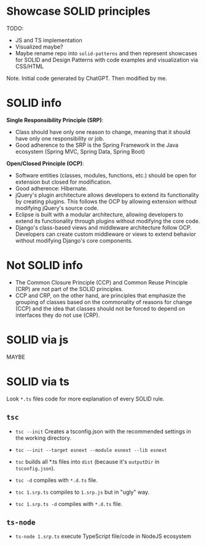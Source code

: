 Showcase SOLID principles
===

TODO: 
- JS and TS implementation
- Visualized maybe?
- Maybe rename repo into `solid-patterns` and then represent showcases for SOLID and Design Patterns with code examples and visualization via CSS/HTML

Note. Initial code generated by ChatGPT. Then modified by me.

# SOLID info

**Single Responsibility Principle (SRP)**:

- Class should have only one reason to change, meaning that it should have only one responsibility or job.
- Good adherence to the SRP is the Spring Framework in the Java ecosystem (Spring MVC, Spring Data, Spring Boot)


**Open/Closed Principle (OCP)**:

- Software entities (classes, modules, functions, etc.) should be open for extension but closed for modification.
- Good adherence: Hibernate. 
- jQuery's plugin architecture allows developers to extend its functionality by creating plugins. This follows the OCP by allowing extension without modifying jQuery's source code.
- Eclipse is built with a modular architecture, allowing developers to extend its functionality through plugins without modifying the core code.
- Django's class-based views and middleware architecture follow OCP. Developers can create custom middleware or views to extend behavior without modifying Django's core components.


# Not SOLID info

- The Common Closure Principle (CCP) and Common Reuse Principle (CRP) are not part of the SOLID principles.
- CCP and CRP, on the other hand, are principles that emphasize the grouping of classes based on the commonality of reasons for change (CCP) and the idea that classes should not be forced to depend on interfaces they do not use (CRP). 

# SOLID via js

MAYBE

# SOLID via ts 

Look `*.ts` files code for more explanation of every SOLID rule.

## `tsc`

- `tsc --init` Creates a tsconfig.json with the recommended settings in the working directory.
- `tsc --init --target esnext --module esnext --lib esnext` 

- `tsc` builds all *.ts files into `dist` (because it's `outputDir` in `tsconfig.json`).
- `tsc -d` compiles with `*.d.ts` file.
- `tsc 1.srp.ts` compiles to `1.srp.js` but in "ugly" way.
- `tsc 1.srp.ts -d` compiles with `*.d.ts` file.

## `ts-node`

- `ts-node 1.srp.ts` execute TypeScript file/code in NodeJS ecosystem
